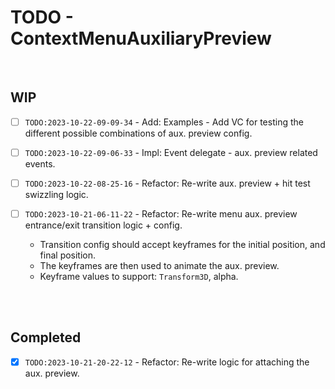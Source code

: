 # TODO - ContextMenuAuxiliaryPreview

<br>

## WIP

- [ ] `TODO:2023-10-22-09-09-34` - Add: Examples - Add VC for testing the different possible combinations of aux. preview config.
- [ ] `TODO:2023-10-22-09-06-33` - Impl: Event delegate - aux. preview related events.
- [ ] `TODO:2023-10-22-08-25-16` - Refactor: Re-write aux. preview + hit test swizzling logic.

- [ ] `TODO:2023-10-21-06-11-22` - Refactor: Re-write menu aux. preview entrance/exit transition logic + config.
	* Transition config should accept keyframes for the initial position, and final position.
	* The keyframes are then used to animate the aux. preview.
	* Keyframe values to support: `Transform3D`, alpha.

<br><br>

## Completed

- [x] `TODO:2023-10-21-20-22-12` - Refactor: Re-write logic for attaching the aux. preview.
